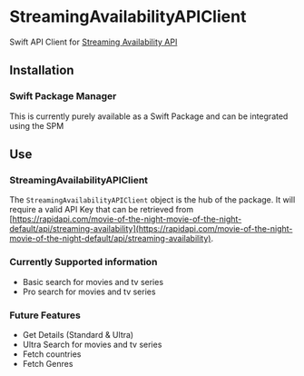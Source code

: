 # StreamingAvailabilityAPIClient

Swift API Client for [Streaming Availability API](https://rapidapi.com/movie-of-the-night-movie-of-the-night-default/api/streaming-availability)

## Installation
### Swift Package Manager
This is currently purely available as a Swift Package and can be integrated using the SPM

## Use
### StreamingAvailabilityAPIClient

The `StreamingAvailabilityAPIClient` object is the hub of the package. It will require a valid API Key that can be retrieved from [https://rapidapi.com/movie-of-the-night-movie-of-the-night-default/api/streaming-availability](https://rapidapi.com/movie-of-the-night-movie-of-the-night-default/api/streaming-availability).

### Currently Supported information 
- Basic search for movies and tv series
- Pro search for movies and tv series

### Future Features
- Get Details (Standard & Ultra)
- Ultra Search for movies and tv series
- Fetch countries
- Fetch Genres
